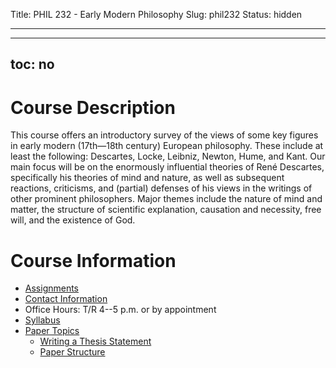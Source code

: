 Title: PHIL 232 - Early Modern Philosophy
Slug: phil232
Status: hidden

---

---
toc: no
---


# Course Description #

This course offers an introductory survey of the views of some key
figures in early modern (17th—18th century) European philosophy. These
include at least the following: Descartes, Locke, Leibniz, Newton, Hume,
and Kant. Our main focus will be on the enormously influential theories
of René Descartes, specifically his theories of mind and nature, as well
as subsequent reactions, criticisms, and (partial) defenses of his views
in the writings of other prominent philosophers. Major themes include
the nature of mind and matter, the structure of scientific explanation,
causation and necessity, free will, and the existence of God.

# Course Information #

- [Assignments]({filename}/pages/phil232/phil232Assignments.md)
- [Contact Information]({filename}/pages/Contact.md)
- Office Hours: T/R 4--5 p.m. or by appointment
- [Syllabus]({filename}/pdfs/phil232/ModernSyllabus.pdf)
- [Paper Topics]({filename}/pages/phil232/phil232PaperTopics.md)
    - [Writing a Thesis Statement](https://www.dropbox.com/s/lyods0bt22x8u6l/ThesisOverview.pdf)
    - [Paper Structure](https://www.dropbox.com/s/eaggc570nfu6nqa/PaperStructure.pdf)




<!--     - [Tentative assignment -->
<!--       calendar](https://www.dropbox.com/s/sqzw1xvm5psvknm/ModernCal.pdf) -->
<!--       (this calendar is subject to change!) -->
